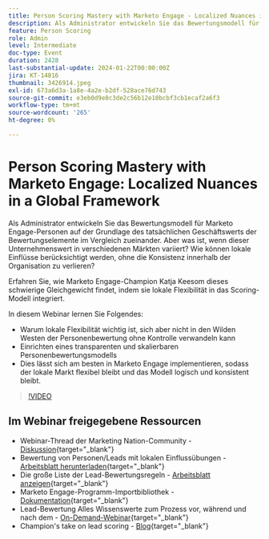 ```yaml
---
title: Person Scoring Mastery with Marketo Engage - Localized Nuances in a Global Framework
description: Als Administrator entwickeln Sie das Bewertungsmodell für Marketo Engage-Personen auf der Grundlage des tatsächlichen Geschäftswerts der Bewertungselemente im Vergleich zueinander. Aber was ist, wenn dieser Unternehmenswert in verschiedenen Märkten variiert? Wie können lokale Einflüsse berücksichtigt werden, ohne die Konsistenz innerhalb der Organisation zu verlieren? Erfahren Sie, wie durch Integration lokaler Flexibilität in das Scoring-Modell ein Gleichgewicht findet.
feature: Person Scoring
role: Admin
level: Intermediate
doc-type: Event
duration: 2428
last-substantial-update: 2024-01-22T00:00:00Z
jira: KT-14816
thumbnail: 3426914.jpeg
exl-id: 673a6d3a-1a8e-4a2e-b2df-528ace76d743
source-git-commit: e3eb0d9e8c3de2c56b12e10bcbf3cb1ecaf2a6f3
workflow-type: tm+mt
source-wordcount: '265'
ht-degree: 0%

---
```


# Person Scoring Mastery with Marketo Engage: Localized Nuances in a Global Framework

Als Administrator entwickeln Sie das Bewertungsmodell für Marketo Engage-Personen auf der Grundlage des tatsächlichen Geschäftswerts der Bewertungselemente im Vergleich zueinander. Aber was ist, wenn dieser Unternehmenswert in verschiedenen Märkten variiert? Wie können lokale Einflüsse berücksichtigt werden, ohne die Konsistenz innerhalb der Organisation zu verlieren?

Erfahren Sie, wie Marketo Engage-Champion Katja Keesom dieses schwierige Gleichgewicht findet, indem sie lokale Flexibilität in das Scoring-Modell integriert.

In diesem Webinar lernen Sie Folgendes:

* Warum lokale Flexibilität wichtig ist, sich aber nicht in den Wilden Westen der Personenbewertung ohne Kontrolle verwandeln kann
* Einrichten eines transparenten und skalierbaren Personenbewertungsmodells
* Dies lässt sich am besten in Marketo Engage implementieren, sodass der lokale Markt flexibel bleibt und das Modell logisch und konsistent bleibt.

>[!VIDEO](https://video.tv.adobe.com/v/3426914/?learn=on)

## Im Webinar freigegebene Ressourcen

* Webinar-Thread der Marketing Nation-Community - [Diskussion](https://nation.marketo.com/t5/product-discussions/learn-from-your-peers-webinar-person-scoring-mastery-with/m-p/343084#M194864){target="_blank"}
* Bewertung von Personen/Leads mit lokalen Einflussübungen - [Arbeitsblatt herunterladen](../../assets/marketo/build-scoring-model-and-local-flexibility-scoring-worksheet.docx){target="_blank"}
* Die große Liste der Lead-Bewertungsregeln - [Arbeitsblatt anzeigen](https://go.marketo.com/rs/561-HYG-937/images/Marketo-Lead-Scoring.pdf){target="_blank"}
* Marketo Engage-Programm-Importbibliothek - [Dokumentation](https://experienceleague.adobe.com/docs/marketo/using/product-docs/core-marketo-concepts/programs/program-library/program-import-library-overview.html?lang=de){target="_blank"}
* Lead-Bewertung Alles Wissenswerte zum Prozess vor, während und nach dem - [On-Demand-Webinar](https://business.adobe.com/summit/2020/all-about-the-before-during-and-after-of-lead-scoring.html){target="_blank"}
* Champion&#39;s take on lead scoring - [Blog](https://nation.marketo.com/t5/product-blogs/marketo-success-series-lead-scoring/ba-p/309849){target="_blank"}

